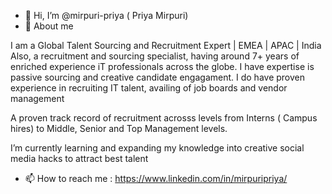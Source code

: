 - 👋 Hi, I’m @mirpuri-priya ( Priya Mirpuri)
- 👀 About me


I am a Global Talent Sourcing and Recruitment Expert | EMEA | APAC | India 
Also, a recruitment and sourcing specialist, having around 7+ years of enriched experience iT professionals across the globe. 
I have expertise is passive sourcing and creative candidate engagament. 
I do have proven experience in recruiting IT talent, availing of job boards and vendor management

A proven track record of recruitment acrosss levels from Interns ( Campus hires) to  Middle, Senior and Top Management levels.

I’m currently learning and expanding my knowledge into creative social media hacks to attract best talent 

- 📫 How to reach me : https://www.linkedin.com/in/mirpuripriya/

<!---
mirpuri-priya/mirpuri-priya is a ✨ special ✨ repository because its `README.md` (this file) appears on your GitHub profile.
You can click the Preview link to take a look at your changes.
--->
